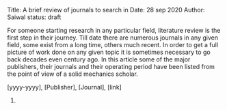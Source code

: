 Title: A brief review of journals to search in
Date: 28 sep 2020
Author: Saiwal
status: draft

For someone starting research in any particular field, literature review is the first step in their journey. Till date there are numerous journals in any given field, some exist from a long time, others much recent. In order to get a full picture of work done on any given topic it is sometimes necessary to go back decades even century ago. In this article some of the major publishers, their journals and their operating period have been listed from the point of view of a solid mechanics
scholar.

[yyyy-yyyy], [Publisher], [Journal], [link]

1.  
